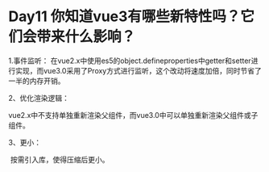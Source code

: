 # Day11 你知道vue3有哪些新特性吗？它们会带来什么影响？

1.事件监听：
​	在vue2.x中使用es5的object.defineproperties中getter和setter进行实现，而vue3.0采用了Proxy方式进行监听，这个改动将速度加倍，同时节省了一半的内存开销。

2、优化渲染逻辑：

​	vue2.x中不支持单独重新渲染父组件，而vue3.0中可以单独重新渲染父组件或子组件。

3、更小：

​	按需引入库，使得压缩后更小。


